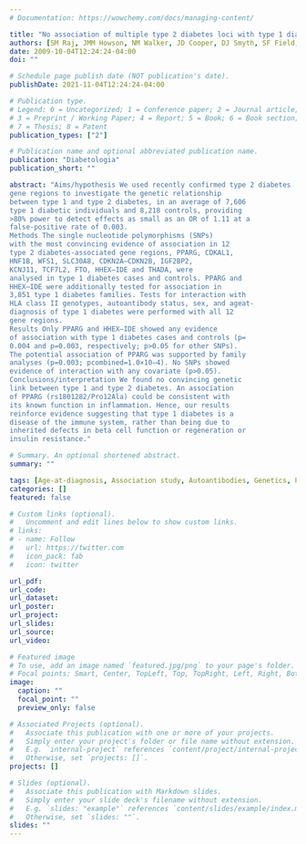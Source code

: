 ```yaml
---
# Documentation: https://wowchemy.com/docs/managing-content/

title: "No association of multiple type 2 diabetes loci with type 1 diabetes"
authors: [SM Raj, JMM Howson, NM Walker, JD Cooper, DJ Smyth, SF Field, HE Stevens, JA Todd]
date: 2009-10-04T12:24:24-04:00
doi: ""

# Schedule page publish date (NOT publication's date).
publishDate: 2021-11-04T12:24:24-04:00

# Publication type.
# Legend: 0 = Uncategorized; 1 = Conference paper; 2 = Journal article;
# 3 = Preprint / Working Paper; 4 = Report; 5 = Book; 6 = Book section;
# 7 = Thesis; 8 = Patent
publication_types: ["2"]

# Publication name and optional abbreviated publication name.
publication: "Diabetologia"
publication_short: ""

abstract: "Aims/hypothesis We used recently confirmed type 2 diabetes
gene regions to investigate the genetic relationship
between type 1 and type 2 diabetes, in an average of 7,606
type 1 diabetic individuals and 8,218 controls, providing
>80% power to detect effects as small as an OR of 1.11 at a
false-positive rate of 0.003.
Methods The single nucleotide polymorphisms (SNPs)
with the most convincing evidence of association in 12
type 2 diabetes-associated gene regions, PPARG, CDKAL1,
HNF1B, WFS1, SLC30A8, CDKN2A–CDKN2B, IGF2BP2,
KCNJ11, TCF7L2, FTO, HHEX–IDE and THADA, were
analysed in type 1 diabetes cases and controls. PPARG and
HHEX–IDE were additionally tested for association in
3,851 type 1 diabetes families. Tests for interaction with
HLA class II genotypes, autoantibody status, sex, and ageat-
diagnosis of type 1 diabetes were performed with all 12
gene regions.
Results Only PPARG and HHEX–IDE showed any evidence
of association with type 1 diabetes cases and controls (p=
0.004 and p=0.003, respectively; p>0.05 for other SNPs).
The potential association of PPARG was supported by family
analyses (p=0.003; pcombined=1.0×10−4). No SNPs showed
evidence of interaction with any covariate (p>0.05).
Conclusions/interpretation We found no convincing genetic
link between type 1 and type 2 diabetes. An association
of PPARG (rs1801282/Pro12Ala) could be consistent with
its known function in inflammation. Hence, our results
reinforce evidence suggesting that type 1 diabetes is a
disease of the immune system, rather than being due to
inherited defects in beta cell function or regeneration or
insulin resistance."

# Summary. An optional shortened abstract.
summary: ""

tags: [Age-at-diagnosis, Association study, Autoantibodies, Genetics, PPARG, SLC30A8, Type 1 diabetes, Type 2 diabetes]
categories: []
featured: false

# Custom links (optional).
#   Uncomment and edit lines below to show custom links.
# links:
# - name: Follow
#   url: https://twitter.com
#   icon_pack: fab
#   icon: twitter

url_pdf:
url_code:
url_dataset:
url_poster:
url_project:
url_slides:
url_source:
url_video:

# Featured image
# To use, add an image named `featured.jpg/png` to your page's folder. 
# Focal points: Smart, Center, TopLeft, Top, TopRight, Left, Right, BottomLeft, Bottom, BottomRight.
image:
  caption: ""
  focal_point: ""
  preview_only: false

# Associated Projects (optional).
#   Associate this publication with one or more of your projects.
#   Simply enter your project's folder or file name without extension.
#   E.g. `internal-project` references `content/project/internal-project/index.md`.
#   Otherwise, set `projects: []`.
projects: []

# Slides (optional).
#   Associate this publication with Markdown slides.
#   Simply enter your slide deck's filename without extension.
#   E.g. `slides: "example"` references `content/slides/example/index.md`.
#   Otherwise, set `slides: ""`.
slides: ""
---
```

